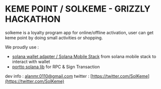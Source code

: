 # KEME POINT / SOLKEME - GRIZZLY HACKATHON
solkeme is a loyalty program app for online/offline activation, user can get keme point by doing small activities or shopping.

We proudly use :
- [solana wallet adapter / Solana Mobile Stack](https://github.com/solana-mobile/mobile-wallet-adapter) from solana mobile stack to interact with wallet
- [portto solana lib](https://github.com/portto/solana-web3.kotlin) for RPC & Sign Transaction

dev info : alanmr.0110@gmail.com
twitter : [https://twitter.com/SolKeme](https://twitter.com/SolKeme)
